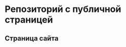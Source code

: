 # Репозиторий с публичной страницей

## Страница сайта 
<!-- Вставить ссылку на публиную страницу -->